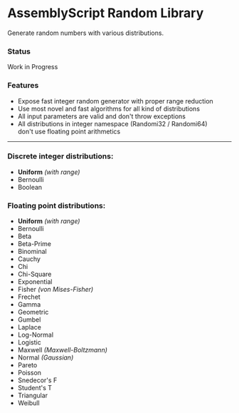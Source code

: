 # AssemblyScript Random Library

Generate random numbers with various distributions.

### Status

Work in Progress

### Features

- Expose fast integer random generator with proper range reduction
- Use most novel and fast algorithms for all kind of distributions
- All input parameters are valid and don't throw exceptions
- All distributions in integer namespace (Randomi32 / Randomi64) \
  don't use floating point arithmetics

---
### Discrete integer distributions:

- **Uniform** _(with range)_
- Bernoulli
- Boolean

### Floating point distributions:

- **Uniform** _(with range)_
- Bernoulli
- Beta
- Beta-Prime
- Binominal
- Cauchy
- Chi
- Chi-Square
- Exponential
- Fisher _(von Mises-Fisher)_
- Frechet
- Gamma
- Geometric
- Gumbel
- Laplace
- Log-Normal
- Logistic
- Maxwell _(Maxwell-Boltzmann)_
- Normal _(Gaussian)_
- Pareto
- Poisson
- Snedecor's F
- Student's T
- Triangular
- Weibull

